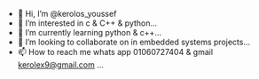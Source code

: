 - 👋 Hi, I’m @kerolos_youssef
- 👀 I’m interested in c & C++ & python...
- 🌱 I’m currently learning python & c++...
- 💞️ I’m looking to collaborate on in embedded systems projects...
- 📫 How to reach me whats app 01060727404 & gmail kerolex9@gmail.com ...

<!---
kerolex69/kerolex69 is a ✨ special ✨ repository because its `README.md` (this file) appears on your GitHub profile.
You can click the Preview link to take a look at your changes.
--->
